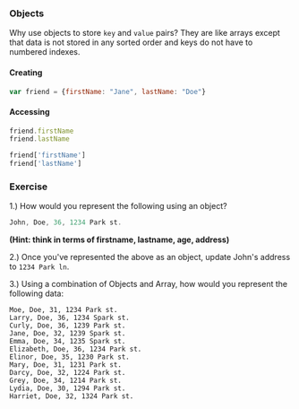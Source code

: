 ### Objects

Why use objects to store `key` and `value` pairs? They are like arrays except that data is not stored in any sorted order and keys do not have to numbered indexes.

#### Creating

```js
var friend = {firstName: "Jane", lastName: "Doe"}
```

#### Accessing

```js
friend.firstName
friend.lastName

friend['firstName']
friend['lastName']
```

### Exercise

1.) How would you represent the following using an object?

````js
John, Doe, 36, 1234 Park st.
````

**(Hint: think in terms of firstname, lastname, age, address)**

2.) Once you've represented the above as an object, update John's address to `1234 Park ln`.

3.) Using a combination of Objects and Array, how would you represent the following data:

```
Moe, Doe, 31, 1234 Park st.
Larry, Doe, 36, 1234 Spark st.
Curly, Doe, 36, 1239 Park st.
Jane, Doe, 32, 1239 Spark st.
Emma, Doe, 34, 1235 Spark st.
Elizabeth, Doe, 36, 1234 Park st.
Elinor, Doe, 35, 1230 Park st.
Mary, Doe, 31, 1231 Park st.
Darcy, Doe, 32, 1224 Park st.
Grey, Doe, 34, 1214 Park st.
Lydia, Doe, 30, 1294 Park st.
Harriet, Doe, 32, 1324 Park st.
```
